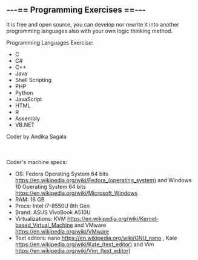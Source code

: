 <h2>---== Programming Exercises ==---</h2>

It is free and open source, you can develop nor rewrite it into another programming languages also with your own logic thinking method.


Programming Languages Exercise:
- C
- C#
- C++
- Java
- Shell Scripting
- PHP
- Python
- JavaScript
- HTML
- R
- Assembly
- VB.NET

Coder by Andika Sagala
<br><br><br><br>
Coder's machine specs:
- OS: Fedora Operating System 64 bits https://en.wikipedia.org/wiki/Fedora_(operating_system) and Windows 10 Operating System 64 bits https://en.wikipedia.org/wiki/Microsoft_Windows
- RAM: 16 GB
- Procs: Intel i7-8550U 8th Gen
- Brand: ASUS VivoBook A510U
- Virtualizations: KVM https://en.wikipedia.org/wiki/Kernel-based_Virtual_Machine and VMware https://en.wikipedia.org/wiki/VMware
- Text editors: nano https://en.wikipedia.org/wiki/GNU_nano , Kate https://en.wikipedia.org/wiki/Kate_(text_editor) and Vim https://en.wikipedia.org/wiki/Vim_(text_editor)










